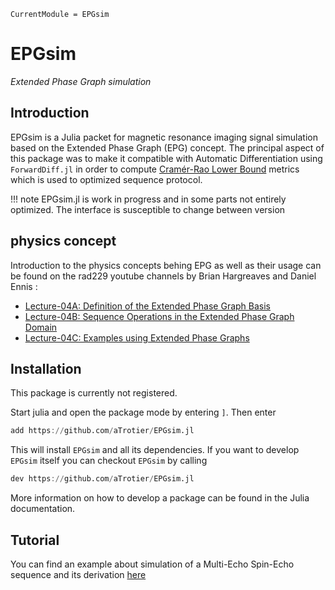 ```@meta
CurrentModule = EPGsim
```

# EPGsim

*Extended Phase Graph simulation*

## Introduction

EPGsim is a Julia packet for magnetic resonance imaging signal simulation based on the Extended Phase Graph (EPG) concept.
The principal aspect of this package was to make it compatible with Automatic Differentiation using `ForwardDiff.jl` in order to compute [Cramér-Rao Lower Bound](https://en.wikipedia.org/wiki/Cram%C3%A9r%E2%80%93Rao_bound) metrics which is used to optimized sequence protocol.

!!! note
    EPGsim.jl is work in progress and in some parts not entirely optimized. The interface is susceptible to change between version

## physics concept
Introduction to the physics concepts behing EPG as well as their usage can be found on the rad229 youtube channels by Brian Hargreaves and Daniel Ennis :
- [Lecture-04A: Definition of the Extended Phase Graph Basis](https://www.youtube.com/watch?v=bskhnaoJVNY)
- [Lecture-04B: Sequence Operations in the Extended Phase Graph Domain](https://www.youtube.com/watch?v=kToL-9ZTzCs)
- [Lecture-04C: Examples using Extended Phase Graphs](https://www.youtube.com/watch?v=O9JH2f6c3cs)




## Installation
This package is currently not registered.

Start julia and open the package mode by entering `]`. Then enter
```julia
add https://github.com/aTrotier/EPGsim.jl
```
This will install `EPGsim` and all its dependencies. If you want to develop
`EPGsim` itself you can checkout `EPGsim` by calling
```julia
dev https://github.com/aTrotier/EPGsim.jl
```
More information on how to develop a package can be found in the Julia documentation.

## Tutorial

You can find an example about simulation of a Multi-Echo Spin-Echo sequence and its derivation [here](https://atrotier.github.io/EPGsim.jl/dev/AD/)